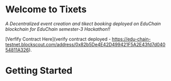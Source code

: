 
# Welcome to Tixets

*A Decentralized event creation and tikect booking deployed on EduChain blockchain for EduChain semester-3 Hackathon!!*

[Verfify Contract Here](verify contract deployed - https://edu-chain-testnet.blockscout.com/address/0x82b5De4E42D499421F5A2E43fd7d04054811A326).

# Getting Started

